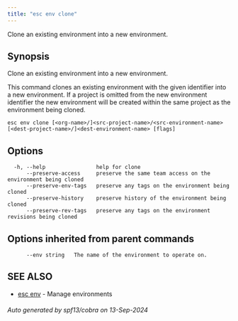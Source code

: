 ```yaml
---
title: "esc env clone"
---
```




Clone an existing environment into a new environment.

## Synopsis

Clone an existing environment into a new environment.

This command clones an existing environment with the given identifier into a new environment.
If a project is omitted from the new environment identifier the new environment will be created
within the same project as the environment being cloned.


```
esc env clone [<org-name>/]<src-project-name>/<src-environment-name> [<dest-project-name>/]<dest-environment-name> [flags]
```

## Options

```
  -h, --help                help for clone
      --preserve-access     preserve the same team access on the environment being cloned
      --preserve-env-tags   preserve any tags on the environment being cloned
      --preserve-history    preserve history of the environment being cloned
      --preserve-rev-tags   preserve any tags on the environment revisions being cloned
```

## Options inherited from parent commands

```
      --env string   The name of the environment to operate on.
```

## SEE ALSO

* [esc env](/docs/esc-cli/commands/esc_env/)	 - Manage environments

###### Auto generated by spf13/cobra on 13-Sep-2024

